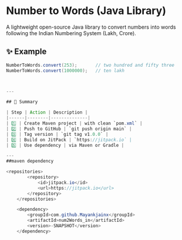 # Number to Words (Java Library)

A lightweight open-source Java library to convert numbers into words
following the Indian Numbering System (Lakh, Crore).

## ✨ Example

```java
NumberToWords.convert(253);       // two hundred and fifty three
NumberToWords.convert(1000000);   // ten lakh



---

## 🧠 Summary

| Step | Action | Description |
|------|--------|--------------|
| 1️⃣ | Create Maven project | with clean `pom.xml` |
| 2️⃣ | Push to GitHub | `git push origin main` |
| 3️⃣ | Tag version | `git tag v1.0.0` |
| 4️⃣ | Build on JitPack | `https://jitpack.io` |
| 5️⃣ | Use dependency | via Maven or Gradle |

---
##maven dependency

<repositories>
        <repository>
            <id>jitpack.io</id>
            <url>https://jitpack.io</url>
        </repository>
    </repositories>

    <dependency>
        <groupId>com.github.Mayankjainx</groupId>
        <artifactId>num2Words_in</artifactId>
        <version>-SNAPSHOT</version>
    </dependency>
